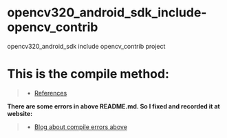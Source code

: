 # opencv320_android_sdk_include-opencv_contrib

opencv320_android_sdk include opencv_contrib project

# This is the compile method:
> * [References](https://github.com/alexkarargyris/Caffe_OpenCV_Android_App/blob/master/README.md)

__There are some errors in above README.md. So I fixed and recorded it at website:__

> * [Blog about compile errors above](https://aigeek.org/2017/07/04/android-facerecog-demo-opencv-320-without-opencvmanager-part2/)
